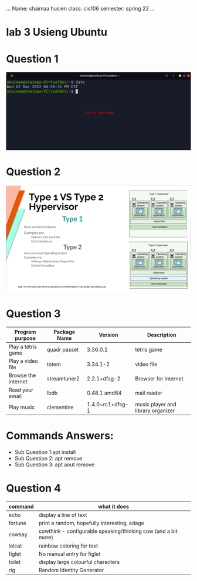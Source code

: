 ...
Name: shaimaa husien
class: cis106
semester: spring 22
...
 
# lab 3 Usieng Ubuntu
 
 
# Question 1
![q1](q1.1.png)
 
# Question 2
![q2](q2.png)
 
# Question 3
 
| Program purpose     | Package Name  | Version         | Description                      |
| ------------------- | ------------  | -------         | -----------                      |
| Play a tetris game  | quadr passet  |3.36.0.1         | tetris game                      |
| Play a video file   |totem          |3.34.1-2         |  video file                      |
| Browse the internet |streamtuner2   |2.2.1+dfsg-2     |Browser for internet              | 
| Read your email     |lbdb           |0.48.1 amd64     | mail reader                      |
| Play music          |clementine     | 1.4.0~rc1+dfsg-1|music player and library organizer|
 
 
# Commands Answers:
* Sub Question 1:apt install
* Sub Question 2: apt remove
* Sub Question 3: apt aout remove
 
 
# Question 4
| command | what it does                                                 |
|---------|--------------                                                |
| echo    |display a line of text                                        |
| fortune |print a random, hopefully interesting, adage                  |           
| cowsay  |cowthink - configurable speaking/thinking cow (and a bit more)|            
| lolcat  |rainbow coloring for text                                     |
| figlet  |No manual entry for figlet                                    |
| toilet  |display large colourful characters                            |
| rig     |Random Identity Generator                                     |

